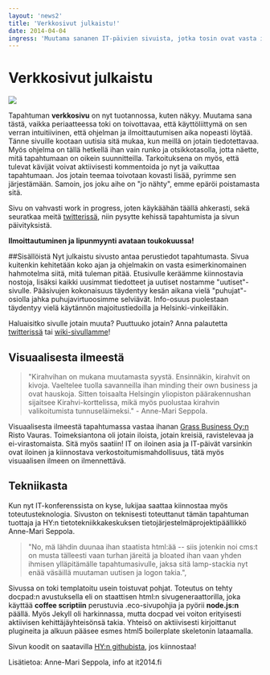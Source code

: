```yaml
---
layout: 'news2'
title: 'Verkkosivut julkaistu!'
date: 2014-04-04
ingress: 'Muutama sananen IT-päivien sivuista, jotka tosin ovat vasta ihan alustava versio. Halusin kuitenkin julkaista nämä jo nyt, jotta saan mahdollisimman paljon palautetta ohjelmasta, puhujista ja aiheista.'
---
```

Verkkosivut julkaistu
==========
<img class="nostokuva" src="../images/open_v01.png" >

Tapahtuman **verkkosivu** on nyt tuotannossa, kuten näkyy. Muutama sana tästä, vaikka periaatteessa toki on toivottavaa, että käyttöliittymä on sen verran intuitiivinen, että ohjelman ja ilmoittautumisen aika nopeasti löytää. Tänne sivuille kootaan uutisia sitä mukaa, kun meillä on jotain tiedotettavaa. Myös ohjelma on tällä hetkellä ihan vain runko ja otsikkotasolla, jotta näette, mitä tapahtumaan on oikein suunnitteilla. Tarkoituksena on myös, että tulevat kävijät voivat aktiivisesti kommentoida jo nyt ja vaikuttaa tapahtumaan. Jos jotain teemaa toivotaan kovasti lisää, pyrimme sen järjestämään. Samoin, jos joku aihe on "jo nähty",  emme epäröi poistamasta sitä. 

Sivu on vahvasti work in progress, joten käykäähän täällä ahkerasti, sekä seuratkaa meitä [twitterissä](https://twitter.com/itp2014), niin pysytte kehissä tapahtumista ja sivun päivityksistä.

**Ilmoittautuminen ja lipunmyynti avataan toukokuussa!**
<br/>

##Sisällöistä
Nyt julkaistu sivusto antaa perustiedot tapahtumasta. Sivua kuitenkin kehitetään koko ajan ja ohjelmakin on vasta esimerkinomainen hahmotelma siitä, mitä tuleman pitää. 
Etusivulle keräämme kiinnostavia nostoja, lisäksi kaikki uusimmat tiedotteet ja uutiset nostamme "uutiset"-sivulle. Pääsivujen kokonaisuus täydentyy kesän aikana vielä "puhujat"-osiolla jahka puhujavirtuoosimme selviävät. Info-osuus puolestaan täydentyy vielä käytännön majoitustiedoilla ja Helsinki-vinkeilläkin. 

Haluaisitko sivulle jotain muuta? Puuttuuko jotain? Anna palautetta [twitterissä](https://twitter.com/itp2014) tai [wiki-sivullamme](https://wiki.helsinki.fi/display/IT2014)! 

## Visuaalisesta ilmeestä

>"Kirahvihan on mukana muutamasta syystä. Ensinnäkin, kirahvit on kivoja. Vaeltelee tuolla savanneilla ihan minding their own business ja ovat hauskoja. Sitten toisaalta Helsingin yliopiston päärakennushan sijaitsee Kirahvi-korttelissa, mikä myös puolustaa kirahvin valikoitumista tunnuseläimeksi." -  Anne-Mari Seppola.

Visuaalisesta ilmeestä tapahtumassa vastaa ihanan [Grass Business Oy:n](http://www.grass.fi/) Risto Vauras. Toimeksiantona oli jotain iloista, jotain kreisiä, ravistelevaa ja ei-virastomaista. Sitä myös saatiin! IT on iloinen asia ja IT-päivät varsinkin ovat iloinen ja kiinnostava verkostoitumismahdollisuus, tätä myös visuaalisen ilmeen on ilmennettävä.

## Tekniikasta

Kun nyt IT-konferenssista on kyse, lukijaa saattaa kiinnostaa myös toteutusteknologia. Sivuston on teknisesti toteuttanut tämän tapahtuman tuottaja ja HY:n tietotekniikkakeskuksen tietojärjestelmäprojektipäällikkö Anne-Mari Seppola. 
>"No, mä lähdin duunaa ihan staatista html:ää -- siis jotenkin noi cms:t on musta tälleesti vaan  turhan järeitä ja bloated ihan vaan yhden ihmisen ylläpitämälle tapahtumasivulle, jaksa sitä lamp-stackia nyt enää väsäillä muutaman uutisen ja logon takia.", 

Sivussa on toki templatoitu usein toistuvat pohjat. Toteutus on tehty docpad:n avustuksella eli  on staattisen html:n sivugeneraattorilla, joka käyttää **coffee scriptiin** perustuvia .eco-sivupohjia ja pyörii **node.js:n** päällä. Myös Jekyll oli harkinnassa, mutta docpad vei voiton erityisesti aktiivisen kehittäjäyhteisönsä takia. Yhteisö on aktiivisesti kirjoittanut plugineita  ja alkuun pääsee esmes html5 boilerplate skeletonin lataamalla. 

Sivun koodit on saatavilla [HY:n githubista](https://github.com/UniversityofHelsinki/itpn), jos kiinnostaa!

Lisätietoa: Anne-Mari Seppola, info at it2014.fi

